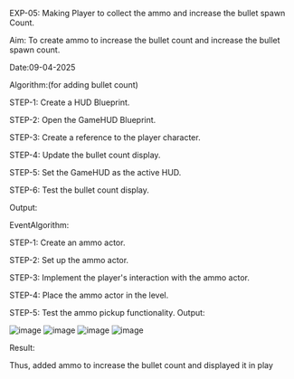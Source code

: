 EXP-05: Making Player to collect the ammo and increase the bullet spawn Count.

Aim:
To create ammo to increase the bullet count and increase the bullet spawn count.

Date:09-04-2025

Algorithm:(for adding bullet count)

STEP-1: Create a HUD Blueprint.

STEP-2: Open the GameHUD Blueprint.

STEP-3: Create a reference to the player character.

STEP-4: Update the bullet count display.

STEP-5: Set the GameHUD as the active
HUD.

STEP-6: Test the bullet count display.

Output:

EventAlgorithm:

STEP-1: Create an ammo actor.

STEP-2: Set up the ammo actor.

STEP-3: Implement the player's interaction with the ammo actor.

STEP-4: Place the ammo actor in the level.

STEP-5: Test the ammo pickup functionality.
Output:

![image](https://github.com/user-attachments/assets/266291d3-48bd-4fad-9a2c-c9691cd18ee5)
![image](https://github.com/user-attachments/assets/8ab47979-c88a-4cf9-bf20-af335bb53cc2)
![image](https://github.com/user-attachments/assets/8b2c12c2-c11d-406d-aea3-64dfc1aecaad)
![image](https://github.com/user-attachments/assets/16f84bbb-8f4d-4c7e-b5cc-44ed703f7953)






Result:

Thus, added ammo to increase the bullet count and displayed it in play
